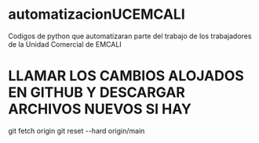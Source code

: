 # automatizacionUCEMCALI
Codigos de python que automatizaran parte del trabajo de los trabajadores de la Unidad Comercial de EMCALI


# LLAMAR LOS CAMBIOS ALOJADOS EN GITHUB Y DESCARGAR ARCHIVOS NUEVOS SI HAY
git fetch origin
git reset --hard origin/main
